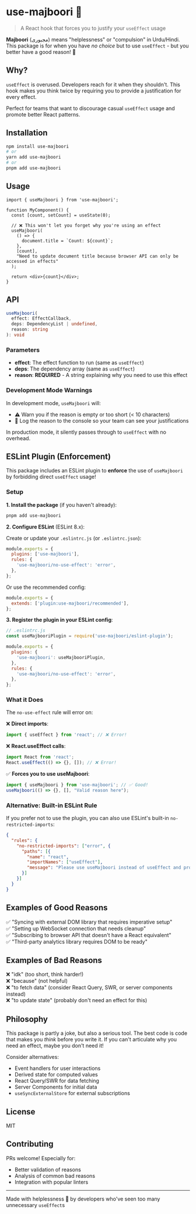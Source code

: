 # use-majboori 🤷

> A React hook that forces you to justify your `useEffect` usage

**Majboori** (مجبوری) means "helplessness" or "compulsion" in Urdu/Hindi. This package is for when you have *no choice* but to use `useEffect` - but you better have a good reason! 😤

## Why?

`useEffect` is overused. Developers reach for it when they shouldn't. This hook makes you think twice by requiring you to provide a justification for every effect.

Perfect for teams that want to discourage casual `useEffect` usage and promote better React patterns.

## Installation

```bash
npm install use-majboori
# or
yarn add use-majboori
# or
pnpm add use-majboori
```

## Usage

```tsx
import { useMajboori } from 'use-majboori';

function MyComponent() {
  const [count, setCount] = useState(0);

  // ❌ This won't let you forget why you're using an effect
  useMajboori(
    () => {
      document.title = `Count: ${count}`;
    },
    [count],
    "Need to update document title because browser API can only be accessed in effects"
  );

  return <div>{count}</div>;
}
```

## API

```typescript
useMajboori(
  effect: EffectCallback,
  deps: DependencyList | undefined,
  reason: string
): void
```

### Parameters

- **effect**: The effect function to run (same as `useEffect`)
- **deps**: The dependency array (same as `useEffect`)
- **reason**: **REQUIRED** - A string explaining why you need to use this effect

### Development Mode Warnings

In development mode, `useMajboori` will:
- ⚠️ Warn you if the reason is empty or too short (< 10 characters)
- 📝 Log the reason to the console so your team can see your justifications

In production mode, it silently passes through to `useEffect` with no overhead.

## ESLint Plugin (Enforcement)

This package includes an ESLint plugin to **enforce** the use of `useMajboori` by forbidding direct `useEffect` usage!

### Setup

**1. Install the package** (if you haven't already):

```bash
pnpm add use-majboori
```

**2. Configure ESLint** (ESLint 8.x):

Create or update your `.eslintrc.js` (or `.eslintrc.json`):

```javascript
module.exports = {
  plugins: ['use-majboori'],
  rules: {
    'use-majboori/no-use-effect': 'error',
  },
};
```

Or use the recommended config:

```javascript
module.exports = {
  extends: ['plugin:use-majboori/recommended'],
};
```

**3. Register the plugin in your ESLint config**:

```javascript
// .eslintrc.js
const useMajbooriPlugin = require('use-majboori/eslint-plugin');

module.exports = {
  plugins: {
    'use-majboori': useMajbooriPlugin,
  },
  rules: {
    'use-majboori/no-use-effect': 'error',
  },
};
```

### What it Does

The `no-use-effect` rule will error on:

❌ **Direct imports**:
```typescript
import { useEffect } from 'react'; // ❌ Error!
```

❌ **React.useEffect calls**:
```typescript
import React from 'react';
React.useEffect(() => {}, []); // ❌ Error!
```

✅ **Forces you to use useMajboori**:
```typescript
import { useMajboori } from 'use-majboori'; // ✅ Good!
useMajboori(() => {}, [], "Valid reason here");
```

### Alternative: Built-in ESLint Rule

If you prefer not to use the plugin, you can also use ESLint's built-in `no-restricted-imports`:

```json
{
  "rules": {
    "no-restricted-imports": ["error", {
      "paths": [{
        "name": "react",
        "importNames": ["useEffect"],
        "message": "Please use useMajboori instead of useEffect and provide a reason!"
      }]
    }]
  }
}
```

## Examples of Good Reasons

✅ "Syncing with external DOM library that requires imperative setup"  
✅ "Setting up WebSocket connection that needs cleanup"  
✅ "Subscribing to browser API that doesn't have a React equivalent"  
✅ "Third-party analytics library requires DOM to be ready"  

## Examples of Bad Reasons

❌ "idk" (too short, think harder!)  
❌ "because" (not helpful)  
❌ "to fetch data" (consider React Query, SWR, or server components instead)  
❌ "to update state" (probably don't need an effect for this)  

## Philosophy

This package is partly a joke, but also a serious tool. The best code is code that makes you *think* before you write it. If you can't articulate why you need an effect, maybe you don't need it!

Consider alternatives:
- Event handlers for user interactions
- Derived state for computed values
- React Query/SWR for data fetching
- Server Components for initial data
- `useSyncExternalStore` for external subscriptions

## License

MIT

## Contributing

PRs welcome! Especially for:
- Better validation of reasons
- Analysis of common bad reasons
- Integration with popular linters

---

Made with helplessness 🤷 by developers who've seen too many unnecessary `useEffect`s

